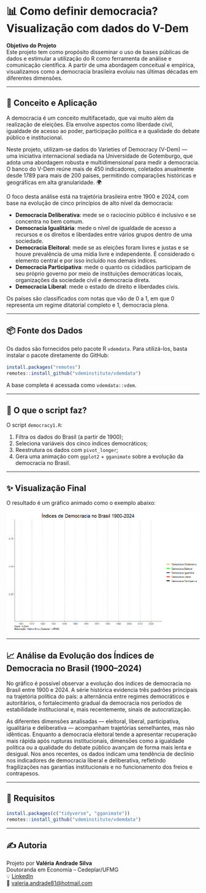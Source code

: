 
# 📊 Como definir democracia? Visualização com dados do V-Dem

**Objetivo do Projeto**  
Este projeto tem como propósito disseminar o uso de bases públicas de dados e estimular a utilização do R como ferramenta de análise e comunicação científica. A partir de uma abordagem conceitual e empírica, visualizamos como a democracia brasileira evoluiu nas últimas décadas em diferentes dimensões.


---

## 🧠 Conceito e Aplicação
A democracia é um conceito multifacetado, que vai muito além da realização de eleições. Ela envolve aspectos como liberdade civil, igualdade de acesso ao poder, participação política e a qualidade do debate público e institucional.

Neste projeto, utilizam-se dados do Varieties of Democracy (V-Dem) — uma iniciativa internacional sediada na Universidade de Gotemburgo, que adota uma abordagem robusta e multidimensional para medir a democracia. O banco do V-Dem reúne mais de 450 indicadores, coletados anualmente desde 1789 para mais de 200 países, permitindo comparações históricas e geográficas em alta granularidade. 🌍

O foco desta análise está na trajetória brasileira entre 1900 e 2024, com base na evolução de cinco princípios de alto nível da democracia:
- **Democracia Deliberativa**: mede se o raciocínio público é inclusivo e se concentra no bem comum.
- **Democracia Igualitária**: mede o nível de igualdade de acesso a recursos e os direitos e liberdades entre vários grupos dentro de uma sociedade.
- **Democracia Eleitoral**: mede se as eleições foram livres e justas e se houve prevalência de uma mídia livre e independente. É considerado o elemento central e por isso incluído nos demais índices.
- **Democracia Participativa**: mede o quanto os cidadãos participam de seu próprio governo por meio de instituições democráticas locais, organizações da sociedade civil e democracia direta.
- **Democracia Liberal**: mede o estado de direito e liberdades civis.

Os países são classificados com notas que vão de 0 a 1, em que 0 representa um regime ditatorial completo e 1, democracia plena.

---

## 📦 Fonte dos Dados

Os dados são fornecidos pelo pacote R `vdemdata`. Para utilizá-los, basta instalar o pacote diretamente do GitHub:

```r
install.packages("remotes")
remotes::install_github("vdeminstitute/vdemdata")
```

A base completa é acessada como `vdemdata::vdem`.

---

## 📜 O que o script faz?

O script `democracy1.R`:

1. Filtra os dados do Brasil (a partir de 1900);
2. Seleciona variáveis dos cinco índices democráticos;
3. Reestrutura os dados com `pivot_longer`;
4. Gera uma animação com `ggplot2` + `gganimate` sobre a evolução da democracia no Brasil.

---

## ✨ Visualização Final

O resultado é um gráfico animado como o exemplo abaixo:

![Exemplo de visualização](gif_democracia3.gif)

---
## 📈 Análise da Evolução dos Índices de Democracia no Brasil (1900–2024)
No gráfico é possível observar a evolução dos índices de democracia no Brasil entre 1900 e 2024. A série histórica evidencia três padrões principais na trajetória política do país: a alternância entre regimes democráticos e autoritários, o fortalecimento gradual da democracia nos períodos de estabilidade institucional e, mais recentemente, sinais de autocratização.

As diferentes dimensões analisadas — eleitoral, liberal, participativa, igualitária e deliberativa — acompanham trajetórias semelhantes, mas não idênticas. Enquanto a democracia eleitoral tende a apresentar recuperação mais rápida após rupturas institucionais, dimensões como a igualdade política ou a qualidade do debate público avançam de forma mais lenta e desigual. Nos anos recentes, os dados indicam uma tendência de declínio nos indicadores de democracia liberal e deliberativa, refletindo fragilizações nas garantias institucionais e no funcionamento dos freios e contrapesos.

---
## 🧰 Requisitos

```r
install.packages(c("tidyverse", "gganimate"))
remotes::install_github("vdeminstitute/vdemdata")
```

---

## ✍️ Autoria

Projeto por **Valéria Andrade Silva**  
Doutoranda em Economia – Cedeplar/UFMG  
💡 [LinkedIn](www.linkedin.com/in/valéria-andrade-silva)  
📧 valeria.andrade81@hotmail.com
